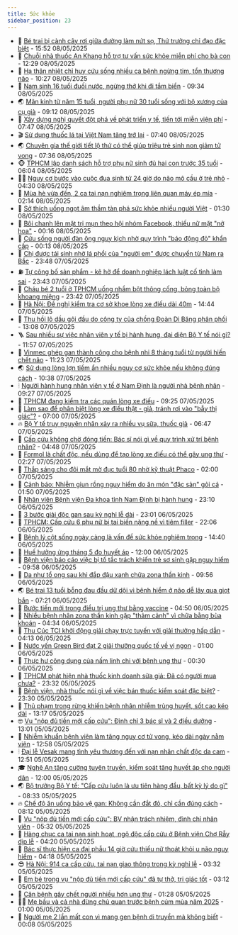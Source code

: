 ```yaml
---
title: Sức khỏe
sidebar_position: 23
---
```


<!-- dantri-suc-khoe:START -->
- 🤔 [Bé trai bị cành cây rơi giữa đường làm nứt sọ, Thứ trưởng chỉ đạo đặc biệt](https://dantri.com.vn/suc-khoe/be-trai-bi-canh-cay-roi-giua-duong-lam-nut-so-thu-truong-chi-dao-dac-biet-20250508210831388.htm) - 15:52 08/05/2025
- 🚦 [Chuỗi nhà thuốc An Khang hỗ trợ tư vấn sức khỏe miễn phí cho bà con](https://dantri.com.vn/suc-khoe/chuoi-nha-thuoc-an-khang-ho-tro-tu-van-suc-khoe-mien-phi-cho-ba-con-20250508192556945.htm) - 12:29 08/05/2025
- 🤖 [Hạ thân nhiệt chỉ huy cứu sống nhiều ca bệnh ngừng tim, tổn thương não](https://dantri.com.vn/suc-khoe/ha-than-nhiet-chi-huy-cuu-song-nhieu-ca-benh-ngung-tim-ton-thuong-nao-20250508172717715.htm) - 10:27 08/05/2025
- 🐻 [Nam sinh 16 tuổi đuối nước, ngừng thở khi đi tắm biển](https://dantri.com.vn/suc-khoe/nam-sinh-16-tuoi-duoi-nuoc-ngung-tho-khi-di-tam-bien-20250508113643439.htm) - 09:34 08/05/2025
- 🌏 [Mãn kinh từ năm 15 tuổi, người phụ nữ 30 tuổi sống với bộ xương của cụ già](https://dantri.com.vn/suc-khoe/man-kinh-tu-nam-15-tuoi-nguoi-phu-nu-30-tuoi-song-voi-bo-xuong-cua-cu-gia-20250508154820542.htm) - 09:12 08/05/2025
- 👺 [Xây dựng nghị quyết đột phá về phát triển y tế, tiến tới miễn viện phí](https://dantri.com.vn/suc-khoe/xay-dung-nghi-quyet-dot-pha-ve-phat-trien-y-te-tien-toi-mien-vien-phi-20250508142833100.htm) - 07:47 08/05/2025
- 🎬 [Sử dụng thuốc lá tại Việt Nam tăng trở lại](https://dantri.com.vn/suc-khoe/su-dung-thuoc-la-tai-viet-nam-tang-tro-lai-20250508112249778.htm) - 07:40 08/05/2025
- 🌏 [Chuyên gia thế giới tiết lộ thứ có thể giúp triệu trẻ sinh non giảm tử vong](https://dantri.com.vn/suc-khoe/chuyen-gia-the-gioi-tiet-lo-thu-co-the-giup-trieu-tre-sinh-non-giam-tu-vong-20250508111954134.htm) - 07:36 08/05/2025
- 🐵 [TPHCM lập danh sách hỗ trợ phụ nữ sinh đủ hai con trước 35 tuổi](https://dantri.com.vn/suc-khoe/tphcm-lap-danh-sach-ho-tro-phu-nu-sinh-du-hai-con-truoc-35-tuoi-20250508124828993.htm) - 06:04 08/05/2025
- 👨‍🏫 [Nguy cơ bước vào cuộc đua sinh tử 24 giờ do não mô cầu ở trẻ nhỏ](https://dantri.com.vn/suc-khoe/nguy-co-buoc-vao-cuoc-dua-sinh-tu-24-gio-do-nao-mo-cau-o-tre-nho-20250508111334798.htm) - 04:30 08/05/2025
- 🤗 [Mùa hè vừa đến, 2 ca tai nạn nghiêm trọng liên quan máy ép mía](https://dantri.com.vn/suc-khoe/mua-he-vua-den-2-ca-tai-nan-nghiem-trong-lien-quan-may-ep-mia-20250508085209125.htm) - 02:14 08/05/2025
- 🫶 [Sở thích uống ngọt âm thầm tàn phá sức khỏe nhiều người Việt](https://dantri.com.vn/suc-khoe/so-thich-uong-ngot-am-tham-tan-pha-suc-khoe-nhieu-nguoi-viet-20250507163137492.htm) - 01:30 08/05/2025
- 🙉 [Bôi chanh lên mặt trị mụn theo hội nhóm Facebook, thiếu nữ mặt &quot;nở hoa&quot;](https://dantri.com.vn/suc-khoe/boi-chanh-len-mat-tri-mun-theo-hoi-nhom-facebook-thieu-nu-mat-no-hoa-20250507070205965.htm) - 00:16 08/05/2025
- 🦅 [Cứu sống người đàn ông nguy kịch nhờ quy trình &quot;báo động đỏ&quot; khẩn cấp](https://dantri.com.vn/suc-khoe/cuu-song-nguoi-dan-ong-nguy-kich-nho-quy-trinh-bao-dong-do-khan-cap-20250507130924319.htm) - 00:13 08/05/2025
- 🐘 [Chị được tái sinh nhờ lá phổi của &quot;người em&quot; được chuyển từ Nam ra Bắc](https://dantri.com.vn/suc-khoe/chi-duoc-tai-sinh-nho-la-phoi-cua-nguoi-em-duoc-chuyen-tu-nam-ra-bac-20250507161239611.htm) - 23:48 07/05/2025
- ⛽️ [Tự công bố sản phẩm - kẽ hở để doanh nghiệp lách luật cố tình làm sai](https://dantri.com.vn/suc-khoe/tu-cong-bo-san-pham-ke-ho-de-doanh-nghiep-lach-luat-co-tinh-lam-sai-20250507211037207.htm) - 23:43 07/05/2025
- 🤡 [Cháu bé 2 tuổi ở TPHCM uống nhầm bột thông cống, bỏng toàn bộ khoang miệng](https://dantri.com.vn/suc-khoe/chau-be-2-tuoi-o-tphcm-uong-nham-bot-thong-cong-bong-toan-bo-khoang-mieng-20250507233254355.htm) - 23:42 07/05/2025
- 💼 [Hà Nội: Đề nghị kiểm tra cơ sở khoe lòng xe điếu dài 40m](https://dantri.com.vn/suc-khoe/ha-noi-de-nghi-kiem-tra-co-so-khoe-long-xe-dieu-dai-40m-20250507202701605.htm) - 14:44 07/05/2025
- 🤔 [Thu hồi lô dầu gội đầu do công ty của chồng Đoàn Di Băng phân phối](https://dantri.com.vn/suc-khoe/thu-hoi-lo-dau-goi-dau-do-cong-ty-cua-chong-doan-di-bang-phan-phoi-20250507172922269.htm) - 13:08 07/05/2025
- 🪜 [Sau nhiều sự việc nhân viên y tế bị hành hung, đại diện Bộ Y tế nói gì?](https://dantri.com.vn/suc-khoe/sau-nhieu-su-viec-nhan-vien-y-te-bi-hanh-hung-dai-dien-bo-y-te-noi-gi-20250507180630465.htm) - 11:57 07/05/2025
- 📝 [Vinmec ghép gan thành công cho bệnh nhi 8 tháng tuổi từ người hiến chết não](https://dantri.com.vn/suc-khoe/vinmec-ghep-gan-thanh-cong-cho-benh-nhi-8-thang-tuoi-tu-nguoi-hien-chet-nao-20250507171529236.htm) - 11:23 07/05/2025
- 🌏 [Sử dụng lòng lợn tiềm ẩn nhiều nguy cơ sức khỏe nếu không đúng cách](https://dantri.com.vn/suc-khoe/su-dung-long-lon-tiem-an-nhieu-nguy-co-suc-khoe-neu-khong-dung-cach-20250507171954200.htm) - 10:38 07/05/2025
- 🕯 [Người hành hung nhân viên y tế ở Nam Định là người nhà bệnh nhân](https://dantri.com.vn/suc-khoe/nguoi-hanh-hung-nhan-vien-y-te-o-nam-dinh-la-nguoi-nha-benh-nhan-20250507161312998.htm) - 09:27 07/05/2025
- 🦍 [TPHCM đang kiểm tra các quán lòng xe điếu](https://dantri.com.vn/suc-khoe/tphcm-dang-kiem-tra-cac-quan-long-xe-dieu-20250507153407082.htm) - 09:25 07/05/2025
- 🌈 [Làm sao để phân biệt lòng xe điếu thật - giả, tránh rơi vào &quot;bẫy thị giác&quot;?](https://dantri.com.vn/suc-khoe/lam-sao-de-phan-biet-long-xe-dieu-that-gia-tranh-roi-vao-bay-thi-giac-20250507114445855.htm) - 07:00 07/05/2025
- 🔥 [Bộ Y tế truy nguyên nhân xảy ra nhiều vụ sữa, thuốc giả](https://dantri.com.vn/suc-khoe/bo-y-te-truy-nguyen-nhan-xay-ra-nhieu-vu-sua-thuoc-gia-20250507121332442.htm) - 06:47 07/05/2025
- 🌊 [Cấp cứu không chờ đóng tiền: Bác sĩ nói gì về quy trình xử trí bệnh nhân?](https://dantri.com.vn/suc-khoe/cap-cuu-khong-cho-dong-tien-bac-si-noi-gi-ve-quy-trinh-xu-tri-benh-nhan-20250507102741324.htm) - 04:48 07/05/2025
- 🚦 [Formol là chất độc, nếu dùng để tạo lòng xe điếu có thể gây ung thư](https://dantri.com.vn/suc-khoe/formol-la-chat-doc-neu-dung-de-tao-long-xe-dieu-co-the-gay-ung-thu-20250506155042515.htm) - 02:27 07/05/2025
- 🤖 [Thắp sáng cho đôi mắt mờ đục tuổi 80 nhờ kỹ thuật Phaco](https://dantri.com.vn/suc-khoe/thap-sang-cho-doi-mat-mo-duc-tuoi-80-nho-ky-thuat-phaco-20250501094747802.htm) - 02:00 07/05/2025
- 🤡 [Cảnh báo: Nhiễm giun rồng nguy hiểm do ăn món &quot;đặc sản&quot; gỏi cá](https://dantri.com.vn/suc-khoe/canh-bao-nhiem-giun-rong-nguy-hiem-do-an-mon-dac-san-goi-ca-20250507061505384.htm) - 01:50 07/05/2025
- 💂 [Nhân viên Bệnh viện Đa khoa tỉnh Nam Định bị hành hung](https://dantri.com.vn/suc-khoe/nhan-vien-benh-vien-da-khoa-tinh-nam-dinh-bi-hanh-hung-20250506180231888.htm) - 23:10 06/05/2025
- 🦄 [3 bước giải độc gan sau kỳ nghỉ lễ dài](https://dantri.com.vn/suc-khoe/3-buoc-giai-doc-gan-sau-ky-nghi-le-dai-20250506072606867.htm) - 23:01 06/05/2025
- 🧠 [TPHCM: Cấp cứu 6 phụ nữ bị tai biến nặng nề vì tiêm filler](https://dantri.com.vn/suc-khoe/tphcm-cap-cuu-6-phu-nu-bi-tai-bien-nang-ne-vi-tiem-filler-20250506163439320.htm) - 22:06 06/05/2025
- 🤖 [Bệnh lý cột sống ngày càng là vấn đề sức khỏe nghiêm trọng](https://dantri.com.vn/suc-khoe/benh-ly-cot-song-ngay-cang-la-van-de-suc-khoe-nghiem-trong-20250506213922527.htm) - 14:40 06/05/2025
- 💼 [Huế hưởng ứng tháng 5 đo huyết áp](https://dantri.com.vn/suc-khoe/hue-huong-ung-thang-5-do-huyet-ap-20250506181854180.htm) - 12:00 06/05/2025
- 🧰 [Bệnh viện báo cáo việc bị tố tắc trách khiến trẻ sơ sinh gặp nguy hiểm](https://dantri.com.vn/suc-khoe/benh-vien-bao-cao-viec-bi-to-tac-trach-khien-tre-so-sinh-gap-nguy-hiem-20250506161657302.htm) - 09:58 06/05/2025
- 🎉 [Da như tổ ong sau khi đắp đậu xanh chữa zona thần kinh](https://dantri.com.vn/suc-khoe/da-nhu-to-ong-sau-khi-dap-dau-xanh-chua-zona-than-kinh-20250506152002972.htm) - 09:56 06/05/2025
- 🌏 [Bé trai 13 tuổi bỗng đau đầu dữ dội vì bệnh hiểm ở não dễ lây qua giọt bắn](https://dantri.com.vn/suc-khoe/be-trai-13-tuoi-bong-dau-dau-du-doi-vi-benh-hiem-o-nao-de-lay-qua-giot-ban-20250506115510325.htm) - 07:21 06/05/2025
- 📝 [Bước tiến mới trong điều trị ung thư bằng vaccine](https://dantri.com.vn/suc-khoe/buoc-tien-moi-trong-dieu-tri-ung-thu-bang-vaccine-20250505155627798.htm) - 04:50 06/05/2025
- 🧠 [Nhiều bệnh nhân zona thần kinh gặp &quot;thảm cảnh&quot; vì chữa bằng bùa khoán](https://dantri.com.vn/suc-khoe/nhieu-benh-nhan-zona-than-kinh-gap-tham-canh-vi-chua-bang-bua-khoan-20250506110716949.htm) - 04:34 06/05/2025
- 🚀 [Thu Cúc TCI khởi động giải chạy trực tuyến với giải thưởng hấp dẫn](https://dantri.com.vn/suc-khoe/thu-cuc-tci-khoi-dong-giai-chay-truc-tuyen-voi-giai-thuong-hap-dan-20250506110404659.htm) - 04:13 06/05/2025
- 💯 [Nước yến Green Bird đạt 2 giải thưởng quốc tế về vị ngon](https://dantri.com.vn/suc-khoe/nuoc-yen-green-bird-dat-2-giai-thuong-quoc-te-ve-vi-ngon-20250505120212224.htm) - 01:00 06/05/2025
- 🫶 [Thực hư công dụng của nấm linh chi với bệnh ung thư](https://dantri.com.vn/suc-khoe/thuc-hu-cong-dung-cua-nam-linh-chi-voi-benh-ung-thu-20250505161014026.htm) - 00:30 06/05/2025
- 👹 [TPHCM phát hiện nhà thuốc kinh doanh sữa giả: Đã có người mua chưa?](https://dantri.com.vn/suc-khoe/tphcm-phat-hien-nha-thuoc-kinh-doanh-sua-gia-da-co-nguoi-mua-chua-20250506003141172.htm) - 23:32 05/05/2025
- 🤩 [Bệnh viện, nhà thuốc nói gì về việc bán thuốc kiểm soát đặc biệt?](https://dantri.com.vn/suc-khoe/benh-vien-nha-thuoc-noi-gi-ve-viec-ban-thuoc-kiem-soat-dac-biet-20250504132420184.htm) - 23:30 05/05/2025
- 🌊 [Thủ phạm trong rừng khiến bệnh nhân nhiễm trùng huyết, sốt cao kéo dài](https://dantri.com.vn/suc-khoe/thu-pham-trong-rung-khien-benh-nhan-nhiem-trung-huyet-sot-cao-keo-dai-20250505164756508.htm) - 13:17 05/05/2025
- 🤓 [Vụ &quot;nộp đủ tiền mới cấp cứu&quot;: Đình chỉ 3 bác sĩ và 2 điều dưỡng](https://dantri.com.vn/suc-khoe/vu-nop-du-tien-moi-cap-cuu-dinh-chi-3-bac-si-va-2-dieu-duong-20250505195036820.htm) - 13:01 05/05/2025
- 🌝 [Nhiễm khuẩn bệnh viện làm tăng nguy cơ tử vong, kéo dài ngày nằm viện](https://dantri.com.vn/suc-khoe/nhiem-khuan-benh-vien-lam-tang-nguy-co-tu-vong-keo-dai-ngay-nam-vien-20250505195821446.htm) - 12:58 05/05/2025
- 🕯 [Đại lễ Vesak mang tình yêu thương đến với nạn nhân chất độc da cam](https://dantri.com.vn/suc-khoe/dai-le-vesak-mang-tinh-yeu-thuong-den-voi-nan-nhan-chat-doc-da-cam-20250505175357169.htm) - 12:51 05/05/2025
- 🎓 [Nghệ An tăng cường tuyên truyền, kiểm soát tăng huyết áp cho người dân](https://dantri.com.vn/suc-khoe/nghe-an-tang-cuong-tuyen-truyen-kiem-soat-tang-huyet-ap-cho-nguoi-dan-20250505184923577.htm) - 12:00 05/05/2025
- 🌏 [Bộ trưởng Bộ Y tế: &quot;Cấp cứu luôn là ưu tiên hàng đầu, bất kỳ lý do gì&quot;](https://dantri.com.vn/suc-khoe/bo-truong-bo-y-te-cap-cuu-luon-la-uu-tien-hang-dau-bat-ky-ly-do-gi-20250505130224252.htm) - 08:33 05/05/2025
- 🔥 [Chế độ ăn uống bảo vệ gan: Không cần đắt đỏ, chỉ cần đúng cách](https://dantri.com.vn/suc-khoe/che-do-an-uong-bao-ve-gan-khong-can-dat-do-chi-can-dung-cach-20250505105945828.htm) - 08:12 05/05/2025
- 📝 [Vụ &quot;nộp đủ tiền mới cấp cứu&quot;: BV nhận trách nhiệm, đình chỉ nhân viên](https://dantri.com.vn/suc-khoe/vu-nop-du-tien-moi-cap-cuu-bv-nhan-trach-nhiem-dinh-chi-nhan-vien-20250505113952498.htm) - 05:32 05/05/2025
- 🧠 [Hàng chục ca tai nạn sinh hoạt, ngộ độc cấp cứu ở Bệnh viện Chợ Rẫy dịp lễ](https://dantri.com.vn/suc-khoe/hang-chuc-ca-tai-nan-sinh-hoat-ngo-doc-cap-cuu-o-benh-vien-cho-ray-dip-le-20250505104429196.htm) - 04:20 05/05/2025
- 🦅 [Bác sĩ thực hiện ca đại phẫu 14 giờ cứu thiếu nữ thoát khỏi u não nguy hiểm](https://dantri.com.vn/suc-khoe/bac-si-thuc-hien-ca-dai-phau-14-gio-cuu-thieu-nu-thoat-khoi-u-nao-nguy-hiem-20250505105831150.htm) - 04:18 05/05/2025
- 😎 [Hà Nội: 914 ca cấp cứu, tai nạn giao thông trong kỳ nghỉ lễ](https://dantri.com.vn/suc-khoe/ha-noi-914-ca-cap-cuu-tai-nan-giao-thong-trong-ky-nghi-le-20250505102235014.htm) - 03:32 05/05/2025
- 🎉 [Em bé trong vụ &quot;nộp đủ tiền mới cấp cứu&quot; đã tự thở, tri giác tốt](https://dantri.com.vn/suc-khoe/em-be-trong-vu-nop-du-tien-moi-cap-cuu-da-tu-tho-tri-giac-tot-20250505101220760.htm) - 03:12 05/05/2025
- 🫣 [Căn bệnh gây chết người nhiều hơn ung thư](https://dantri.com.vn/suc-khoe/can-benh-gay-chet-nguoi-nhieu-hon-ung-thu-20250504234517642.htm) - 01:28 05/05/2025
- 🧑‍🏫 [Mẹ bầu và cả nhà đừng chủ quan trước bệnh cúm mùa năm 2025](https://dantri.com.vn/suc-khoe/me-bau-va-ca-nha-dung-chu-quan-truoc-benh-cum-mua-nam-2025-20250428124103490.htm) - 01:00 05/05/2025
- 🥷 [Người mẹ 2 lần mất con vì mang gen bệnh di truyền mà không biết](https://dantri.com.vn/suc-khoe/nguoi-me-2-lan-mat-con-vi-mang-gen-benh-di-truyen-ma-khong-biet-20250504101701863.htm) - 00:08 05/05/2025<!-- dantri-suc-khoe:END -->
